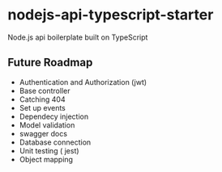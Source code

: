 # nodejs-api-typescript-starter

Node.js api boilerplate built on TypeScript

## Future Roadmap

- Authentication and Authorization (jwt)
- Base controller
- Catching 404
- Set up events
- Dependecy injection
- Model validation
- swagger docs
- Database connection
- Unit testing ( jest)
- Object mapping
